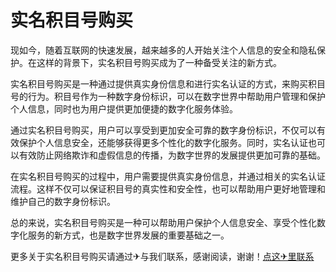 # 实名积目号购买

现如今，随着互联网的快速发展，越来越多的人开始关注个人信息的安全和隐私保护。在这样的背景下，实名积目号购买成为了一种备受关注的新方式。

实名积目号购买是一种通过提供真实身份信息和进行实名认证的方式，来购买积目号的行为。积目号作为一种数字身份标识，可以在数字世界中帮助用户管理和保护个人信息，同时也为用户提供更加便捷的数字化服务体验。

通过实名积目号购买，用户可以享受到更加安全可靠的数字身份标识，不仅可以有效保护个人信息安全，还能够获得更多个性化的数字化服务。同时，实名认证也可以有效防止网络欺诈和虚假信息的传播，为数字世界的发展提供更加可靠的基础。

在实名积目号购买的过程中，用户需要提供真实身份信息，并通过相关的实名认证流程。这样不仅可以保证积目号的真实性和安全性，也可以帮助用户更好地管理和维护自己的数字身份标识。

总的来说，实名积目号购买是一种可以帮助用户保护个人信息安全、享受个性化数字化服务的新方式，也是数字世界发展的重要基础之一。

更多关于实名积目号购买请通过✈与我们联系，感谢阅读，谢谢！[点这✈里联系](https://add.k02.cc)